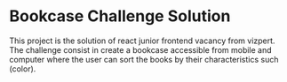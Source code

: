 # Bookcase Challenge Solution

This project is the solution of react junior frontend vacancy from vizpert.
The challenge consist in create a bookcase accessible from mobile and computer where the user can sort the books by their characteristics such (color).
